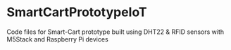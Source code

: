 # SmartCartPrototypeIoT
Code files for Smart-Cart prototype built using DHT22 &amp; RFID sensors with M5Stack and Raspberry Pi devices
